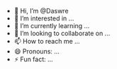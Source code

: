 - 👋 Hi, I’m @Daswre
- 👀 I’m interested in ...
- 🌱 I’m currently learning ...
- 💞️ I’m looking to collaborate on ...
- 📫 How to reach me ...
- 😄 Pronouns: ...
- ⚡ Fun fact: ...

<!---
Daswre/Daswre is a ✨ special ✨ repository because its `README.md` (this file) appears on your GitHub profile.
You can click the Preview link to take a look at your changes.
--->
